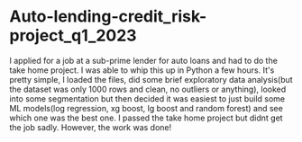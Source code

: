# Auto-lending-credit_risk-project_q1_2023

I applied for a job at a sub-prime lender for auto loans and had to do the take home project. I was able to whip this up in Python a few hours. It's pretty simple, I loaded the files, did some brief exploratory data analysis(but the dataset was only 1000 rows and clean, no outliers or anything), looked into some segmentation but then decided it was easiest to just build some ML models(log regression, xg boost, lg boost and random forest) and see which one was the best one. I passed the take home project but didnt get the job sadly. However, the work was done!
